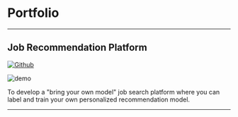 # Portfolio

---
## Job Recommendation Platform
[![Github](https://img.shields.io/badge/GitHub-View_on_GitHub-blue?style=flat&logo=GitHub)](https://github.com/Taher-Dohadwala/better-job-finder)


![demo](https://user-images.githubusercontent.com/23107070/123326306-13e20900-d507-11eb-8de6-6b5467550a01.gif)


To develop a "bring your own model" job search platform where you can label and train your own personalized recommendation model.

---
